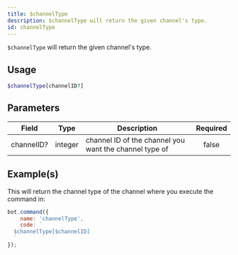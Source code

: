 ```yaml
---
title: $channelType
description: $channelType will return the given channel's type.
id: channelType
---
```


`$channelType` will return the given channel's type.

## Usage

```php
$channelType[channelID?]
```

## Parameters

| Field      | Type    | Description                                            | Required |
|------------|---------|--------------------------------------------------------|:--------:|
| channelID? | integer | channel ID of the channel you want the channel type of |  false   |

## Example(s)

This will return the channel type of the channel where you execute the command in:

```javascript
bot.command({
    name: 'channelType',
    code: `
  $channelType[$channelID]
  `
});
```